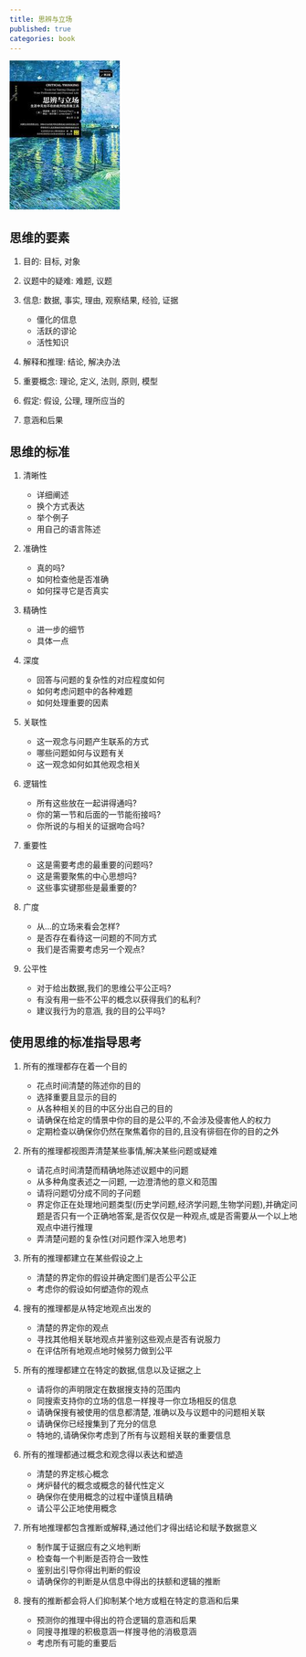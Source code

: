 ```yaml
---
title: 思辨与立场
published: true
categories: book
---
```


![](assets/posts/book-note/cover-sibian-lichang.jpg)

## 思维的要素

1. 目的: 目标, 对象

2. 议题中的疑难: 难题, 议题

3. 信息: 数据, 事实, 理由, 观察结果, 经验, 证据

   + 僵化的信息
   + 活跃的谬论
   + 活性知识

4. 解释和推理: 结论, 解决办法

5. 重要概念: 理论, 定义, 法则, 原则, 模型

6. 假定: 假设, 公理, 理所应当的

7. 意涵和后果

## 思维的标准

1. 清晰性

   + 详细阐述
   + 换个方式表达
   + 举个例子
   + 用自己的语言陈述

2. 准确性

   + 真的吗?
   + 如何检查他是否准确
   + 如何探寻它是否真实

3. 精确性

   + 进一步的细节
   + 具体一点

4. 深度

   + 回答与问题的复杂性的对应程度如何
   + 如何考虑问题中的各种难题
   + 如何处理重要的因素

5. 关联性

   + 这一观念与问题产生联系的方式
   + 哪些问题如何与议题有关
   + 这一观念如何如其他观念相关

6. 逻辑性

   + 所有这些放在一起讲得通吗?
   + 你的第一节和后面的一节能衔接吗?
   + 你所说的与相关的证据吻合吗?

7. 重要性

   + 这是需要考虑的最重要的问题吗?
   + 这是需要聚焦的中心思想吗?
   + 这些事实键那些是最重要的?

8. 广度

   + 从...的立场来看会怎样?
   + 是否存在看待这一问题的不同方式
   + 我们是否需要考虑另一个观点?

9. 公平性

   + 对于给出数据,我们的思维公平公正吗?
   + 有没有用一些不公平的概念以获得我们的私利?
   + 建议我行为的意涵, 我的目的公平吗?

## 使用思维的标准指导思考

1. 所有的推理都存在着一个目的

   + 花点时间清楚的陈述你的目的
   + 选择重要且显示的目的
   + 从各种相关的目的中区分出自己的目的
   + 请确保在给定的情景中你的目的是公平的,不会涉及侵害他人的权力
   + 定期检查以确保你仍然在聚焦着你的目的,且没有徘徊在你的目的之外

2. 所有的推理都视图弄清楚某些事情,解决某些问题或疑难

   + 请花点时间清楚而精确地陈述议题中的问题
   + 从多种角度表述之一问题, 一边澄清他的意义和范围
   + 请将问题切分成不同的子问题
   + 界定你正在处理地问题类型(历史学问题,经济学问题,生物学问题),并确定问题是否只有一个正确地答案,是否仅仅是一种观点,或是否需要从一个以上地观点中进行推理
   + 弄清楚问题的复杂性(对问题作深入地思考)

3. 所有的推理都建立在某些假设之上

   + 清楚的界定你的假设并确定图们是否公平公正
   + 考虑你的假设如何塑造你的观点

4. 搜有的推理都是从特定地观点出发的

   + 清楚的界定你的观点
   + 寻找其他相关联地观点并鉴别这些观点是否有说服力
   + 在评估所有地观点地时候努力做到公平

5. 所有的推理都建立在特定的数据,信息以及证据之上

   + 请将你的声明限定在数据搜支持的范围内
   + 同搜索支持你的立场的信息一样搜寻一你立场相反的信息
   + 请确保搜有被使用的信息都清楚, 准确以及与议题中的问题相关联
   + 请确保你已经搜集到了充分的信息
   + 特地的,请确保你考虑到了所有与议题相关联的重要信息

6. 所有的推理都通过概念和观念得以表达和塑造

   + 清楚的界定核心概念
   + 烤炉替代的概念或概念的替代性定义
   + 确保你在使用概念的过程中谨慎且精确
   + 请公平公正地使用概念

7. 所有地推理都包含推断或解释,通过他们才得出结论和赋予数据意义

   + 制作属于证据应有之义地判断
   + 检查每一个判断是否符合一致性
   + 鉴别出引导你得出判断的假设
   + 请确保你的判断是从信息中得出的扶额和逻辑的推断

8. 搜有的推断都会将人们抑制某个地方或粗在特定的意涵和后果

   + 预测你的推理中得出的符合逻辑的意涵和后果
   + 同搜寻推理的积极意涵一样搜寻他的消极意涵
   + 考虑所有可能的重要后
